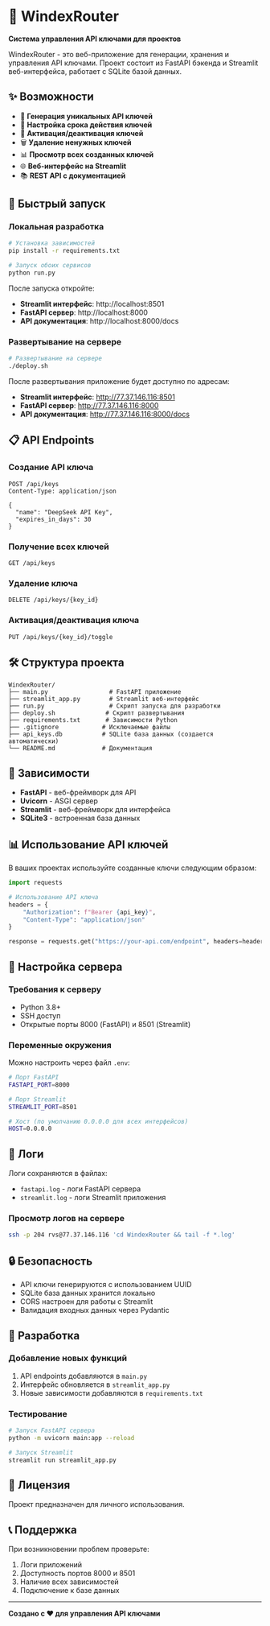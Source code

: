 # 🔑 WindexRouter

**Система управления API ключами для проектов**

WindexRouter - это веб-приложение для генерации, хранения и управления API ключами. Проект состоит из FastAPI бэкенда и Streamlit веб-интерфейса, работает с SQLite базой данных.

## ✨ Возможности

- 🔑 **Генерация уникальных API ключей**
- 📅 **Настройка срока действия ключей**
- 🔄 **Активация/деактивация ключей**
- 🗑️ **Удаление ненужных ключей**
- 📊 **Просмотр всех созданных ключей**
- 🌐 **Веб-интерфейс на Streamlit**
- 📚 **REST API с документацией**

## 🚀 Быстрый запуск

### Локальная разработка

```bash
# Установка зависимостей
pip install -r requirements.txt

# Запуск обоих сервисов
python run.py
```

После запуска откройте:
- **Streamlit интерфейс**: http://localhost:8501
- **FastAPI сервер**: http://localhost:8000
- **API документация**: http://localhost:8000/docs

### Развертывание на сервере

```bash
# Развертывание на сервере
./deploy.sh
```

После развертывания приложение будет доступно по адресам:
- **Streamlit интерфейс**: http://77.37.146.116:8501
- **FastAPI сервер**: http://77.37.146.116:8000
- **API документация**: http://77.37.146.116:8000/docs

## 📋 API Endpoints

### Создание API ключа
```http
POST /api/keys
Content-Type: application/json

{
  "name": "DeepSeek API Key",
  "expires_in_days": 30
}
```

### Получение всех ключей
```http
GET /api/keys
```

### Удаление ключа
```http
DELETE /api/keys/{key_id}
```

### Активация/деактивация ключа
```http
PUT /api/keys/{key_id}/toggle
```

## 🛠️ Структура проекта

```
WindexRouter/
├── main.py                 # FastAPI приложение
├── streamlit_app.py        # Streamlit веб-интерфейс
├── run.py                  # Скрипт запуска для разработки
├── deploy.sh              # Скрипт развертывания
├── requirements.txt       # Зависимости Python
├── .gitignore            # Исключаемые файлы
├── api_keys.db           # SQLite база данных (создается автоматически)
└── README.md             # Документация
```

## 🐍 Зависимости

- **FastAPI** - веб-фреймворк для API
- **Uvicorn** - ASGI сервер
- **Streamlit** - веб-фреймворк для интерфейса
- **SQLite3** - встроенная база данных

## 📊 Использование API ключей

В ваших проектах используйте созданные ключи следующим образом:

```python
import requests

# Использование API ключа
headers = {
    "Authorization": f"Bearer {api_key}",
    "Content-Type": "application/json"
}

response = requests.get("https://your-api.com/endpoint", headers=headers)
```

## 🔧 Настройка сервера

### Требования к серверу

- Python 3.8+
- SSH доступ
- Открытые порты 8000 (FastAPI) и 8501 (Streamlit)

### Переменные окружения

Можно настроить через файл `.env`:

```bash
# Порт FastAPI
FASTAPI_PORT=8000

# Порт Streamlit
STREAMLIT_PORT=8501

# Хост (по умолчанию 0.0.0.0 для всех интерфейсов)
HOST=0.0.0.0
```

## 📝 Логи

Логи сохраняются в файлах:
- `fastapi.log` - логи FastAPI сервера
- `streamlit.log` - логи Streamlit приложения

### Просмотр логов на сервере

```bash
ssh -p 204 rvs@77.37.146.116 'cd WindexRouter && tail -f *.log'
```

## 🔒 Безопасность

- API ключи генерируются с использованием UUID
- SQLite база данных хранится локально
- CORS настроен для работы с Streamlit
- Валидация входных данных через Pydantic

## 🤝 Разработка

### Добавление новых функций

1. API endpoints добавляются в `main.py`
2. Интерфейс обновляется в `streamlit_app.py`
3. Новые зависимости добавляются в `requirements.txt`

### Тестирование

```bash
# Запуск FastAPI сервера
python -m uvicorn main:app --reload

# Запуск Streamlit
streamlit run streamlit_app.py
```

## 📄 Лицензия

Проект предназначен для личного использования.

## 📞 Поддержка

При возникновении проблем проверьте:
1. Логи приложений
2. Доступность портов 8000 и 8501
3. Наличие всех зависимостей
4. Подключение к базе данных

---

**Создано с ❤️ для управления API ключами**


